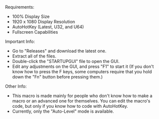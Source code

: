 Requirements:
- 100% Display Size 
- 1920 x 1080 Display Resolution
- AutoHotKey (Latest, U32, and U64)
- Fullscreen Capabilities

Important Info:
- Go to "Releases" and download the latest one.
- Extract all of the files.
- Double-click the "STARTUPGUI" file to open the GUI.
- Edit any adjustments on the GUI, and press "F1" to start it (If you don't know how to press the F keys, some computers require that you hold down the "Fn" button before pressing them.)
  
Other Info:
- This macro is made mainly for people who don't know how to make a macro or an advanced one for themselves. You can edit the macro's code, but only if you know how to code with AutoHotKey.
- Currently, only the "Auto-Level" mode is available.
